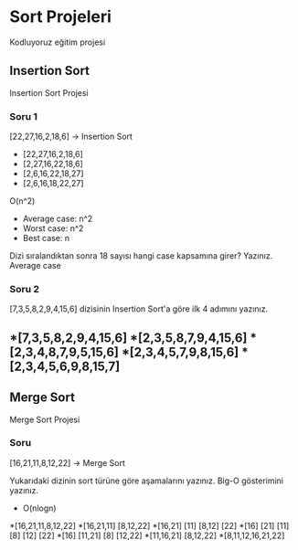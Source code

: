 # Sort Projeleri
Kodluyoruz eğitim projesi 

## Insertion Sort
Insertion Sort Projesi
### Soru 1
[22,27,16,2,18,6] -> Insertion Sort

* [22,27,16,2,18,6]
* [2,27,16,22,18,6]
* [2,6,16,22,18,27]
* [2,6,16,18,22,27]
 
 O(n^2)

- Average case: n^2
- Worst case: n^2
- Best case: n

Dizi sıralandıktan sonra 18 sayısı hangi case kapsamına girer? Yazınız. Average case

### Soru 2

 [7,3,5,8,2,9,4,15,6] dizisinin Insertion Sort'a göre ilk 4 adımını yazınız.

 *[7,3,5,8,2,9,4,15,6]
 *[2,3,5,8,7,9,4,15,6]
 *[2,3,4,8,7,9,5,15,6]
 *[2,3,4,5,7,9,8,15,6]
 *[2,3,4,5,6,9,8,15,7]
---

 ## Merge Sort
Merge Sort Projesi

### Soru 

[16,21,11,8,12,22] -> Merge Sort

Yukarıdaki dizinin sort türüne göre aşamalarını yazınız.
Big-O gösterimini yazınız.

* O(nlogn)

*[16,21,11,8,12,22]
*[16,21,11] [8,12,22]
*[16,21] [11] [8,12] [22]
*[16] [21] [11] [8] [12] [22]
*[16] [11,21] [8] [12,22]
*[11,16,21] [8,12,22]
*[8,11,12,16,21,22]